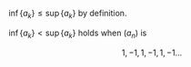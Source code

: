 $` \inf  \{ a_k \} \leq \sup  \{ a_k \} `$ by definition.


$` \inf  \{ a_k \} < \sup  \{ a_k \} `$ holds when $`(a_n)`$ is
```math
1, -1, 1, -1, 1, -1 \dots
```